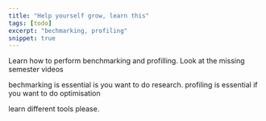 ```yaml
---
title: "Help yourself grow, learn this"
tags: [todo]
excerpt: "bechmarking, profiling"
snippet: true
---
```



Learn how to perform benchmarking and profilling.
Look at the missing semester videos

bechmarking is essential is you want to do research.
profiling is essential if you want to do optimisation

learn different tools please.

